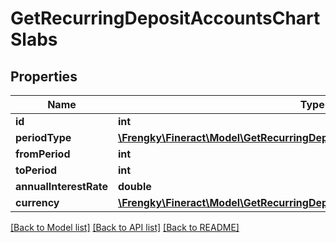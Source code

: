 # GetRecurringDepositAccountsChartSlabs

## Properties
Name | Type | Description | Notes
------------ | ------------- | ------------- | -------------
**id** | **int** |  | [optional] 
**periodType** | [**\Frengky\Fineract\Model\GetRecurringDepositAccountsPeriodType**](GetRecurringDepositAccountsPeriodType.md) |  | [optional] 
**fromPeriod** | **int** |  | [optional] 
**toPeriod** | **int** |  | [optional] 
**annualInterestRate** | **double** |  | [optional] 
**currency** | [**\Frengky\Fineract\Model\GetRecurringDepositAccountsAccountChartCurrency**](GetRecurringDepositAccountsAccountChartCurrency.md) |  | [optional] 

[[Back to Model list]](../../README.md#documentation-for-models) [[Back to API list]](../../README.md#documentation-for-api-endpoints) [[Back to README]](../../README.md)

